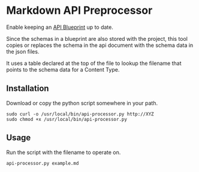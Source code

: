 # Markdown API Preprocessor

Enable keeping an [API Blueprint](http://apiblueprint.org) up to date.

Since the schemas in a blueprint are also stored with the project, this tool copies or replaces the schema in the api document with the schema data in the json files.

It uses a table declared at the top of the file to lookup the filename that points to the schema data for a Content Type.

## Installation

Download or copy the python script somewhere in your path.

    sudo curl -o /usr/local/bin/api-processor.py http://XYZ
    sudo chmod +x /usr/local/bin/api-processor.py

## Usage

Run the script with the filename to operate on.

    api-processor.py example.md
